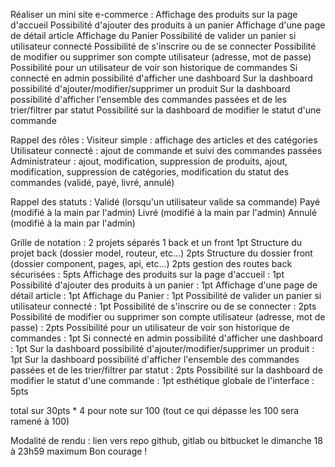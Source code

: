 Réaliser un mini site e-commerce :
Affichage des produits sur la page d'accueil
Possibilité d'ajouter des produits à un panier
Affichage d'une page de détail article
Affichage du Panier
Possibilité de valider un panier si utilisateur connecté
Possibilité de s'inscrire ou de se connecter
Possibilité de modifier ou supprimer son compte utilisateur (adresse, mot de passe)
Possibilité pour un utilisateur de voir son historique de commandes
Si connecté en admin possibilité d'afficher une dashboard
Sur la dashboard possibilité d'ajouter/modifier/supprimer un produit
Sur la dashboard possibilité d'afficher l'ensemble des commandes passées et de les trier/filtrer par statut
Possibilité sur la dashboard de modifier le statut d'une commande

Rappel des rôles :
Visiteur simple : affichage des articles et des catégories
Utilisateur connecté : ajout de commande et suivi des commandes passées
Administrateur : ajout, modification, suppression de produits, ajout, modification, suppression de catégories, modification du statut des commandes (validé, payé, livré, annulé)

Rappel des statuts :
Validé (lorsqu'un utilisateur valide sa commande)
Payé (modifié à la main par l'admin)
Livré (modifié à la main par l'admin)
Annulé (modifié à la main par l'admin)

Grille de notation :
  2 projets séparés 1 back et un front 1pt
  Structure du projet back (dossier model, routeur, etc...) 2pts
  Structure du dossier front (dossier component, pages, api, etc...) 2pts
  gestion des routes back sécurisées : 5pts
  Affichage des produits sur la page d'accueil : 1pt
  Possibilité d'ajouter des produits à un panier : 1pt
Affichage d'une page de détail article : 1pt
  Affichage du Panier : 1pt
Possibilité de valider un panier si utilisateur connecté : 1pt
  Possibilité de s'inscrire ou de se connecter : 2pts
Possibilité de modifier ou supprimer son compte utilisateur (adresse, mot de passe) : 2pts
Possibilité pour un utilisateur de voir son historique de commandes : 1pt
  Si connecté en admin possibilité d'afficher une dashboard : 1pt
  Sur la dashboard possibilité d'ajouter/modifier/supprimer un produit : 1pt
Sur la dashboard possibilité d'afficher l'ensemble des commandes passées et de les trier/filtrer par statut : 2pts
Possibilité sur la dashboard de modifier le statut d'une commande : 1pt
  esthétique globale de l'interface : 5pts

total sur 30pts * 4 pour note sur 100 (tout ce qui dépasse les 100 sera ramené à 100)

Modalité de rendu : lien vers repo github, gitlab ou bitbucket le dimanche 18 à 23h59 maximum
Bon courage !
